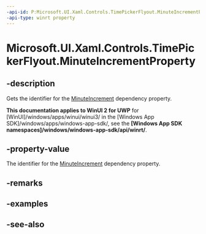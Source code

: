 ```yaml
---
-api-id: P:Microsoft.UI.Xaml.Controls.TimePickerFlyout.MinuteIncrementProperty
-api-type: winrt property
---
```


<!-- Property syntax
public Windows.UI.Xaml.DependencyProperty MinuteIncrementProperty { get; }
-->

# Microsoft.UI.Xaml.Controls.TimePickerFlyout.MinuteIncrementProperty

## -description
Gets the identifier for the [MinuteIncrement](timepickerflyout_minuteincrement.md) dependency property.

**This documentation applies to WinUI 2 for UWP** for [WinUI]/windows/apps/winui/winui3/ in the [Windows App SDK]/windows/apps/windows-app-sdk/, see the **[Windows App SDK namespaces]/windows/windows-app-sdk/api/winrt/**.

## -property-value
The identifier for the [MinuteIncrement](timepickerflyout_minuteincrement.md) dependency property.

## -remarks

## -examples

## -see-also
